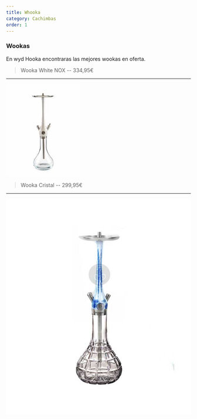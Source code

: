 ```yaml
---
title: Whooka
category: Cachimbas
order: 1
---
```


### Wookas
En wyd Hooka encontraras las mejores wookas en oferta.

> Wooka White NOX -- 334,95€
-------------------------------------
![imagen](../../images/cachimbas/wookas/wooka1.jpeg)

> Wooka Cristal -- 299,95€
-------------------------------------
![imagen](../../images/cachimbas/wookas/wooka2.jpg)